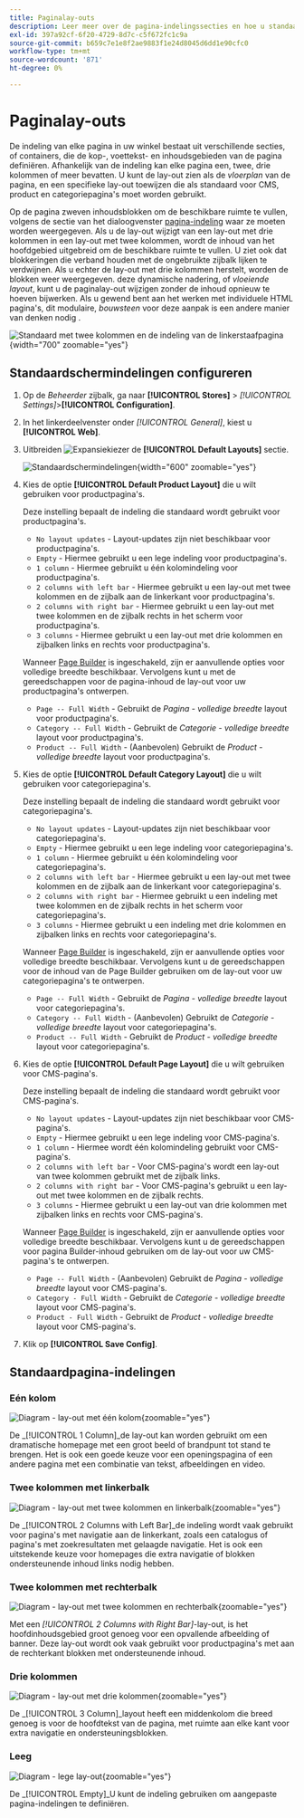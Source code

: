 ```yaml
---
title: Paginalay-outs
description: Leer meer over de pagina-indelingssecties en hoe u standaardlay-outs kunt configureren.
exl-id: 397a92cf-6f20-4729-8d7c-c5f672fc1c9a
source-git-commit: b659c7e1e8f2ae9883f1e24d8045d6dd1e90cfc0
workflow-type: tm+mt
source-wordcount: '871'
ht-degree: 0%

---
```


# Paginalay-outs

De indeling van elke pagina in uw winkel bestaat uit verschillende secties, of containers, die de kop-, voettekst- en inhoudsgebieden van de pagina definiëren. Afhankelijk van de indeling kan elke pagina een, twee, drie kolommen of meer bevatten. U kunt de lay-out zien als de _vloerplan_ van de pagina, en een specifieke lay-out toewijzen die als standaard voor CMS, product en categoriepagina&#39;s moet worden gebruikt.

Op de pagina zweven inhoudsblokken om de beschikbare ruimte te vullen, volgens de sectie van het dialoogvenster [pagina-indeling](layout-updates.md) waar ze moeten worden weergegeven. Als u de lay-out wijzigt van een lay-out met drie kolommen in een lay-out met twee kolommen, wordt de inhoud van het hoofdgebied uitgebreid om de beschikbare ruimte te vullen. U ziet ook dat blokkeringen die verband houden met de ongebruikte zijbalk lijken te verdwijnen. Als u echter de lay-out met drie kolommen herstelt, worden de blokken weer weergegeven. deze dynamische nadering, of _vloeiende layout_, kunt u de paginalay-out wijzigen zonder de inhoud opnieuw te hoeven bijwerken. Als u gewend bent aan het werken met individuele HTML pagina&#39;s, dit modulaire, _bouwsteen_ voor deze aanpak is een andere manier van denken nodig .

![Standaard met twee kolommen en de indeling van de linkerstaafpagina](./assets/storefront-2-column-ee.png){width="700" zoomable="yes"}

## Standaardschermindelingen configureren

1. Op de _Beheerder_ zijbalk, ga naar **[!UICONTROL Stores]** > _[!UICONTROL Settings]_>**[!UICONTROL Configuration]**.

1. In het linkerdeelvenster onder _[!UICONTROL General]_, kiest u **[!UICONTROL Web]**.

1. Uitbreiden ![Expansiekiezer](../assets/icon-display-expand.png) de **[!UICONTROL Default Layouts]** sectie.

   ![Standaardschermindelingen](./assets/web-default-layouts.png){width="600" zoomable="yes"}

1. Kies de optie **[!UICONTROL Default Product Layout]** die u wilt gebruiken voor productpagina&#39;s.

   Deze instelling bepaalt de indeling die standaard wordt gebruikt voor productpagina&#39;s.

   - `No layout updates` - Layout-updates zijn niet beschikbaar voor productpagina&#39;s.
   - `Empty` - Hiermee gebruikt u een lege indeling voor productpagina&#39;s.
   - `1 column` - Hiermee gebruikt u één kolomindeling voor productpagina&#39;s.
   - `2 columns with left bar` - Hiermee gebruikt u een lay-out met twee kolommen en de zijbalk aan de linkerkant voor productpagina&#39;s.
   - `2 columns with right bar` - Hiermee gebruikt u een lay-out met twee kolommen en de zijbalk rechts in het scherm voor productpagina&#39;s.
   - `3 columns` - Hiermee gebruikt u een lay-out met drie kolommen en zijbalken links en rechts voor productpagina&#39;s.

   Wanneer [Page Builder](../page-builder/introduction.md) is ingeschakeld, zijn er aanvullende opties voor volledige breedte beschikbaar. Vervolgens kunt u met de gereedschappen voor de pagina-inhoud de lay-out voor uw productpagina&#39;s ontwerpen.

   - `Page -- Full Width` - Gebruikt de _Pagina - volledige breedte_  layout voor productpagina&#39;s.
   - `Category -- Full Width` - Gebruikt de _Categorie - volledige breedte_ layout voor productpagina&#39;s.
   - `Product -- Full Width` - (Aanbevolen) Gebruikt de _Product - volledige breedte_ layout voor productpagina&#39;s.

1. Kies de optie **[!UICONTROL Default Category Layout]** die u wilt gebruiken voor categoriepagina&#39;s.

   Deze instelling bepaalt de indeling die standaard wordt gebruikt voor categoriepagina&#39;s.

   - `No layout updates` - Layout-updates zijn niet beschikbaar voor categoriepagina&#39;s.
   - `Empty` - Hiermee gebruikt u een lege indeling voor categoriepagina&#39;s.
   - `1 column` - Hiermee gebruikt u één kolomindeling voor categoriepagina&#39;s.
   - `2 columns with left bar` - Hiermee gebruikt u een lay-out met twee kolommen en de zijbalk aan de linkerkant voor categoriepagina&#39;s.
   - `2 columns with right bar` - Hiermee gebruikt u een indeling met twee kolommen en de zijbalk rechts in het scherm voor categoriepagina&#39;s.
   - `3 columns` - Hiermee gebruikt u een indeling met drie kolommen en zijbalken links en rechts voor categoriepagina&#39;s.

   Wanneer [Page Builder](../page-builder/introduction.md) is ingeschakeld, zijn er aanvullende opties voor volledige breedte beschikbaar. Vervolgens kunt u de gereedschappen voor de inhoud van de Page Builder gebruiken om de lay-out voor uw categoriepagina&#39;s te ontwerpen.

   - `Page -- Full Width` - Gebruikt de _Pagina - volledige breedte_ layout voor categoriepagina&#39;s.
   - `Category -- Full Width` - (Aanbevolen) Gebruikt de _Categorie - volledige breedte_ layout voor categoriepagina&#39;s.
   - `Product -- Full Width` - Gebruikt de _Product - volledige breedte_ layout voor categoriepagina&#39;s.

1. Kies de optie **[!UICONTROL Default Page Layout]** die u wilt gebruiken voor CMS-pagina&#39;s.

   Deze instelling bepaalt de indeling die standaard wordt gebruikt voor CMS-pagina&#39;s.

   - `No layout updates` - Layout-updates zijn niet beschikbaar voor CMS-pagina&#39;s.
   - `Empty` - Hiermee gebruikt u een lege indeling voor CMS-pagina&#39;s.
   - `1 column` - Hiermee wordt één kolomindeling gebruikt voor CMS-pagina&#39;s.
   - `2 columns with left bar` - Voor CMS-pagina&#39;s wordt een lay-out van twee kolommen gebruikt met de zijbalk links.
   - `2 columns with right bar` - Voor CMS-pagina&#39;s gebruikt u een lay-out met twee kolommen en de zijbalk rechts.
   - `3 columns` - Hiermee gebruikt u een lay-out van drie kolommen met zijbalken links en rechts voor CMS-pagina&#39;s.

   Wanneer [Page Builder](../page-builder/introduction.md) is ingeschakeld, zijn er aanvullende opties voor volledige breedte beschikbaar. Vervolgens kunt u de gereedschappen voor pagina Builder-inhoud gebruiken om de lay-out voor uw CMS-pagina&#39;s te ontwerpen.

   - `Page -- Full Width` - (Aanbevolen) Gebruikt de _Pagina - volledige breedte_ layout voor CMS-pagina&#39;s.
   - `Category - Full Width` - Gebruikt de _Categorie - volledige breedte_ layout voor CMS-pagina&#39;s.
   - `Product - Full Width` - Gebruikt de _Product - volledige breedte_ layout voor CMS-pagina&#39;s.

1. Klik op **[!UICONTROL Save Config]**.

## Standaardpagina-indelingen

### Eén kolom

![Diagram - lay-out met één kolom](./assets/layout-1-col-th.png){zoomable=&quot;yes&quot;}

De _[!UICONTROL 1 Column]_de lay-out kan worden gebruikt om een dramatische homepage met een groot beeld of brandpunt tot stand te brengen. Het is ook een goede keuze voor een openingspagina of een andere pagina met een combinatie van tekst, afbeeldingen en video.

### Twee kolommen met linkerbalk

![Diagram - lay-out met twee kolommen en linkerbalk](./assets/layout-2-col-lft-bar-th.png){zoomable=&quot;yes&quot;}

De _[!UICONTROL 2 Columns with Left Bar]_de indeling wordt vaak gebruikt voor pagina&#39;s met navigatie aan de linkerkant, zoals een catalogus of pagina&#39;s met zoekresultaten met gelaagde navigatie. Het is ook een uitstekende keuze voor homepages die extra navigatie of blokken ondersteunende inhoud links nodig hebben.

### Twee kolommen met rechterbalk

![Diagram - lay-out met twee kolommen en rechterbalk](./assets/layout-2-col-rt-bar-th.png){zoomable=&quot;yes&quot;}

Met een _[!UICONTROL 2 Columns with Right Bar]_-lay-out, is het hoofdinhoudsgebied groot genoeg voor een opvallende afbeelding of banner. Deze lay-out wordt ook vaak gebruikt voor productpagina&#39;s met aan de rechterkant blokken met ondersteunende inhoud.

### Drie kolommen

![Diagram - lay-out met drie kolommen](./assets/layout-3-col-th.png){zoomable=&quot;yes&quot;}

De _[!UICONTROL 3 Column]_layout heeft een middenkolom die breed genoeg is voor de hoofdtekst van de pagina, met ruimte aan elke kant voor extra navigatie en ondersteuningsblokken.

### Leeg

![Diagram - lege lay-out](./assets/layout-blank-th.png){zoomable=&quot;yes&quot;}

De _[!UICONTROL Empty]_U kunt de indeling gebruiken om aangepaste pagina-indelingen te definiëren.
